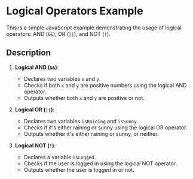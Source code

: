 # Logical Operators Example

This is a simple JavaScript example demonstrating the usage of logical operators: AND (`&&`), OR (`||`), and NOT (`!`).

## Description

1. **Logical AND (`&&`)**:
   - Declares two variables `x` and `y`.
   - Checks if both `x` and `y` are positive numbers using the logical AND operator.
   - Outputs whether both `x` and `y` are positive or not.

2. **Logical OR (`||`)**:
   - Declares two variables `isRaining` and `isSunny`.
   - Checks if it's either raining or sunny using the logical OR operator.
   - Outputs whether it's either raining or sunny, or neither.

3. **Logical NOT (`!`)**:
   - Declares a variable `isLogged`.
   - Checks if the user is logged in using the logical NOT operator.
   - Outputs whether the user is logged in or not.
